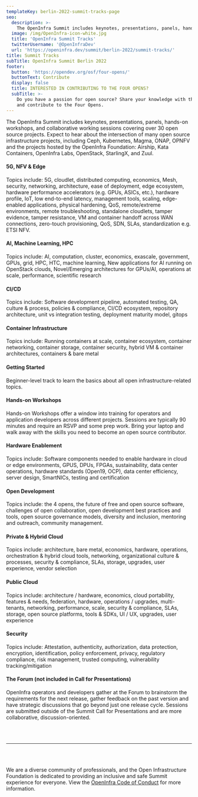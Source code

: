 ```yaml
---
templateKey: berlin-2022-summit-tracks-page
seo:
  description: >-
    The OpenInfra Summit includes keynotes, presentations, panels, hands-on workshops, and collaborative working sessions covering over 30 open source projects.
  image: /img/OpenInfra-icon-white.jpg
  title: 'OpenInfra Summit Tracks'
  twitterUsername: '@OpenInfraDev'
  url: 'https://openinfra.dev/summit/berlin-2022/summit-tracks/'
title: Summit Tracks
subTitle: OpenInfra Summit Berlin 2022
footer:
  button: 'https://opendev.org/osf/four-opens/'
  buttonText: Contribute
  display: false
  title: INTERESTED IN CONTRIBUTING TO THE FOUR OPENS?
  subTitle: >-
    Do you have a passion for open source? Share your knowledge with the world
    and contribute to the Four Opens.
---
```

The OpenInfra Summit includes keynotes, presentations, panels, hands-on workshops, and collaborative working sessions covering over 30 open source projects. Expect to hear about the intersection of many open source infrastructure projects, including Ceph, Kubernetes, Magma, ONAP, OPNFV and the projects hosted by the OpenInfra Foundation: Airship, Kata Containers, OpenInfra Labs, OpenStack, StarlingX, and Zuul.

#### 5G, NFV & Edge

Topics include: 5G, cloudlet, distributed computing, economics, Mesh, security, networking, architecture, ease of deployment, edge ecosystem, hardware performance accelerators (e.g. GPUs, ASICs, etc.), hardware profile, IoT, low end-to-end latency, management tools, scaling, edge-enabled applications, physical hardening, QoS, remote/extreme environments, remote troubleshooting, standalone cloudlets, tamper evidence, tamper resistance, VM and container handoff across WAN connections, zero-touch provisioning, QoS, SDN, SLAs, standardization e.g. ETSI NFV.


#### AI, Machine Learning, HPC

Topics include: AI, computation, cluster, economics, exascale, government, GPUs, grid, HPC, HTC, machine learning, New applications for AI running on OpenStack clouds, Novel/Emerging architectures for GPUs/AI, operations at scale, performance, scientific research

#### CI/CD

Topics include: Software development pipeline, automated testing, QA, culture & process, policies & compliance, CI/CD ecosystem, repository architecture, unit vs integration testing, deployment maturity model, gitops

#### Container Infrastructure

Topics include: Running containers at scale, container ecosystem, container networking, container storage, container security, hybrid VM & container architectures, containers & bare metal

#### Getting Started

Beginner-level track to learn the basics about all open infrastructure-related topics.

#### Hands-on Workshops

Hands-on Workshops offer a window into training for operators and application developers across different projects. Sessions are typically 90 minutes and require an RSVP and some prep work. Bring your laptop and walk away with the skills you need to become an open source contributor.
 
#### Hardware Enablement 

Topics include: Software components needed to enable hardware in cloud or edge environments, GPUS, DPUs, FPGAs, sustainability, data center operations, hardware standards (Open19, OCP), data center efficiency, server design, SmartNICs, testing and certification  
 
#### Open Development

Topics include: the 4 opens, the future of free and open source software, challenges of open collaboration, open development best practices and tools, open source governance models, diversity and inclusion, mentoring and outreach, community management.

#### Private & Hybrid Cloud

Topics include: architecture, bare metal, economics, hardware, operations, orchestration & hybrid cloud tools, networking, organizational culture & processes, security & compliance, SLAs, storage, upgrades, user experience, vendor selection

#### Public Cloud

Topics include: architecture / hardware, economics, cloud portability, features & needs, federation, hardware, operations / upgrades, multi-tenants, networking, performance, scale, security & compliance, SLAs, storage, open source platforms, tools & SDKs, UI / UX, upgrades, user experience

#### Security

Topics include: Attestation, authenticity, authorization, data protection, encryption, identification, policy enforcement, privacy, regulatory compliance, risk management, trusted computing, vulnerability tracking/mitigation

#### The Forum (not included in Call for Presentations) 

OpenInfra operators and developers gather at the Forum to brainstorm the requirements for the next release, gather feedback on the past version and have strategic discussions that go beyond just one release cycle. Sessions are submitted outside of the Summit Call for Presentations and are more collaborative, discussion-oriented.

<br />
<br />

----

<br />
<br />

We are a diverse community of professionals, and the Open Infrastructure Foundation is dedicated to providing an inclusive and safe Summit experience for everyone. View the [OpenInfra Code of Conduct](/legal/code-of-conduct) for more information.